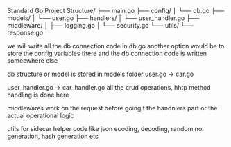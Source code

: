 Standard Go Project Structure/
├── main.go
├── config/
│   └── db.go
├── models/
│   └── user.go
├── handlers/
│   └── user_handler.go
├── middleware/
│   ├── logging.go
│   └── security.go
└── utils/
    └── response.go


we will write all the db connection code in db.go
another option would be to store the config variables there 
and the db connection code is written someewhere else

db structure or model is stored in models folder
user.go -> car.go

user_handler.go -> car_handler.go
all the crud operations, hhtp method handling is done here

middlewares work on the request before going t the handnlers part or the actual operational logic

utils for sidecar helper code like json ecoding, decoding, random no. generation, hash generation etc
